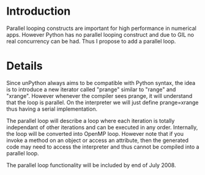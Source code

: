# Introduction #

Parallel looping constructs are important for high performance in numerical apps.
However Python has no parallel looping construct and due to GIL no real concurrency can be had. Thus I propose to add a parallel loop.

# Details #

Since unPython always aims to be compatible with Python syntax, the idea is to introduce a new iterator called "prange" similar to "range" and "xrange". However whenever the compiler sees prange, it will understand that the loop is parallel. On the interpreter we will just define prange=xrange thus having a serial implementation.

The parallel loop will describe a loop where each iteration is totally independant of other iterations and can be executed in any order. Internally, the loop will be converted into OpenMP loop. However note that if you invoke a method on an object or access an attribute, then the generated code may need to access the interpreter and thus cannot be compiled into a parallel loop.

The parallel loop functionality will be included by end of July 2008.